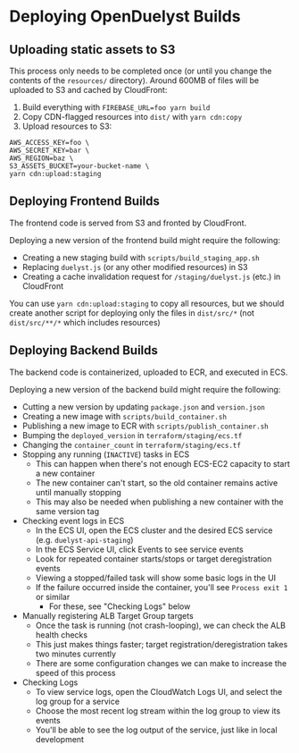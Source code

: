 # Deploying OpenDuelyst Builds

## Uploading static assets to S3

This process only needs to be completed once (or until you change the contents
of the `resources/` directory). Around 600MB of files will be uploaded to S3
and cached by CloudFront:

1. Build everything with `FIREBASE_URL=foo yarn build`
2. Copy CDN-flagged resources into `dist/` with `yarn cdn:copy`
3. Upload resources to S3:

```
AWS_ACCESS_KEY=foo \
AWS_SECRET_KEY=bar \
AWS_REGION=baz \
S3_ASSETS_BUCKET=your-bucket-name \
yarn cdn:upload:staging
```

## Deploying Frontend Builds

The frontend code is served from S3 and fronted by CloudFront.

Deploying a new version of the frontend build might require the following:

- Creating a new staging build with `scripts/build_staging_app.sh`
- Replacing `duelyst.js` (or any other modified resources) in S3
- Creating a cache invalidation request for `/staging/duelyst.js` (etc.) in
	CloudFront

You can use `yarn cdn:upload:staging` to copy all resources, but we should
create another script for deploying only the files in `dist/src/*` (not
`dist/src/**/*` which includes resources)

## Deploying Backend Builds

The backend code is containerized, uploaded to ECR, and executed in ECS.

Deploying a new version of the backend build might require the following:

- Cutting a new version by updating `package.json` and `version.json`
- Creating a new image with `scripts/build_container.sh`
- Publishing a new image to ECR with `scripts/publish_container.sh`
- Bumping the `deployed_version` in `terraform/staging/ecs.tf`
- Changing the `container_count` in `terraform/staging/ecs.tf`
- Stopping any running (`INACTIVE`) tasks in ECS
	- This can happen when there's not enough ECS-EC2 capacity to start a new
		container
	- The new container can't start, so the old container remains active until
		manually stopping
	- This may also be needed when publishing a new container with the same
		version tag
- Checking event logs in ECS
	- In the ECS UI, open the ECS cluster and the desired ECS service (e.g.
		`duelyst-api-staging`)
	- In the ECS Service UI, click Events to see service events
	- Look for repeated container starts/stops or target deregistration events
	- Viewing a stopped/failed task will show some basic logs in the UI
	- If the failure occurred inside the container, you'll see `Process exit 1`
		or similar
		- For these, see "Checking Logs" below
- Manually registering ALB Target Group targets
	- Once the task is running (not crash-looping), we can check the ALB health
		checks
	- This just makes things faster; target registration/deregistration takes
		two minutes currently
	- There are some configuration changes we can make to increase the speed of
		this process
- Checking Logs
	- To view service logs, open the CloudWatch Logs UI, and select the log group
		for a service
	- Choose the most recent log stream within the log group to view its events
	- You'll be able to see the log output of the service, just like in local
		development
